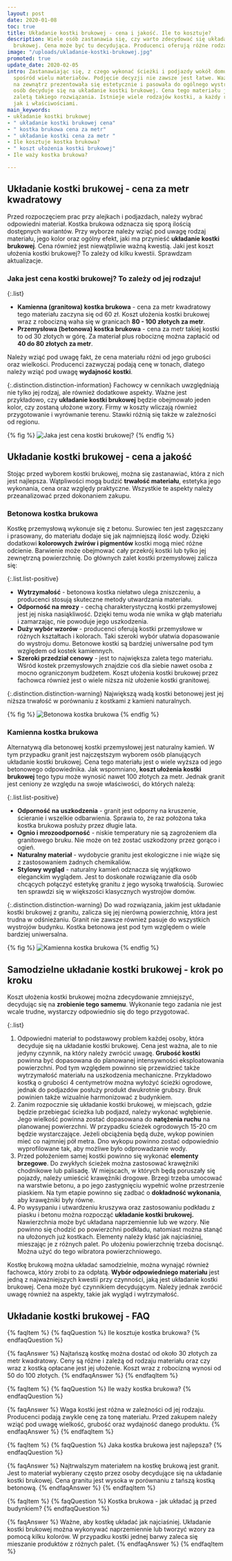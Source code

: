 ```yaml
---
layout: post
date: 2020-01-08
toc: true
title: Układanie kostki brukowej - cena i jakość. Ile to kosztuje?
description: Wiele osób zastanawia się, czy warto zdecydować się układanie kostki
  brukowej. Cena może być tu decydująca. Producenci oferują różne rodzaje kostki brukowej.
image: "/uploads/ukladanie-kostki-brukowej.jpg"
promoted: true
update_date: 2020-02-05
intro: Zastanawiając się, z czego wykonać ścieżki i podjazdy wokół domu, można wybierać
  spośród wielu materiałów. Podjęcie decyzji nie zawsze jest łatwe. Ważne, aby przestrzeń
  na zewnątrz prezentowała się estetycznie i pasowała do ogólnego wystroju domu. Wiele
  osób decyduje się na układanie kostki brukowej. Cena tego materiału jest zdecydowanie
  zaletą takiego rozwiązania. Istnieje wiele rodzajów kostki, a każdy różni się ceną,
  jak i właściwościami.
main_keywords:
- układanie kostki brukowej
- " układanie kostki brukowej cena"
- " kostka brukowa cena za metr"
- " układanie kostki cena za metr "
- Ile kosztuje kostka brukowa?
- " koszt ułożenia kostki brukowej"
- Ile waży kostka brukowa?

---
```

## Układanie kostki brukowej - cena za metr kwadratowy

Przed rozpoczęciem prac przy alejkach i podjazdach, należy wybrać odpowiedni materiał. Kostka brukowa odznacza się sporą ilością dostępnych wariantów. Przy wyborze należy wziąć pod uwagę rodzaj materiału, jego kolor oraz ogólny efekt, jaki ma przynieść **układanie kostki brukowej**. Cena również jest niewątpliwie ważną kwestią. Jaki jest koszt ułożenia kostki brukowej? To zależy od kilku kwestii. Sprawdzam aktualizacje.

### Jaka jest cena kostki brukowej? To zależy od jej rodzaju!

{:.list}

* **Kamienna (granitowa) kostka brukowa** - cena za metr kwadratowy tego materiału zaczyna się od 60 zł. Koszt ułożenia kostki brukowej wraz z robocizną waha się w granicach **80 - 100 złotych za metr**.
* **Przemysłowa (betonowa) kostka brukowa** - cena za metr takiej kostki to od 30 złotych w górę. Za materiał plus robociznę można zapłacić od **40 do 80 złotych za metr**.

Należy wziąć pod uwagę fakt, że cena materiału różni od jego grubości oraz wielkości. Producenci zazwyczaj podają cenę w tonach, dlatego należy wziąć pod uwagę **wydajność kostki**.

{:.distinction.distinction-information}
Fachowcy w cennikach uwzględniają nie tylko jej rodzaj, ale również dodatkowe aspekty. Ważne jest przykładowo, czy **układanie kostki brukowej** będzie obejmowało jeden kolor, czy zostaną ułożone wzory. Firmy w koszty wliczają również przygotowanie i wyrównanie terenu. Stawki różnią się także w zależności od regionu.

{% fig %}
![Jaka jest cena kostki brukowej?](/uploads/jaka-jest-cena-kostki-brukowej.jpg "Jaka jest cena kostki brukowej?")
{% endfig %}

## Układanie kostki brukowej - cena a jakość

Stojąc przed wyborem kostki brukowej, można się zastanawiać, która z nich jest najlepsza. Wątpliwości mogą budzić **trwałość materiału**, estetyka jego wykonania, cena oraz względy praktyczne. Wszystkie te aspekty należy przeanalizować przed dokonaniem zakupu.

### Betonowa kostka brukowa

Kostkę przemysłową wykonuje się z betonu. Surowiec ten jest zagęszczany i prasowany, do materiału dodaje się jak najmniejszą ilość wody. Dzięki dodatkowi **kolorowych żwirów i pigmentów** kostki mogą mieć różne odcienie. Barwienie może obejmować cały przekrój kostki lub tylko jej zewnętrzną powierzchnię. Do głównych zalet kostki przemysłowej zalicza się:

{:.list.list-positive}

* **Wytrzymałość** - betonowa kostka niełatwo ulega zniszczeniu, a producenci stosują skuteczne metody utwardzania materiału.
* **Odporność na mrozy** - cechą charakterystyczną kostki przemysłowej jest jej niska nasiąkliwość. Dzięki temu woda nie wnika w głąb materiału i zamarzając, nie powoduje jego uszkodzenia.
* **Duży wybór wzorów** - producenci oferują kostki przemysłowe w różnych kształtach i kolorach. Taki szeroki wybór ułatwia dopasowanie do wystroju domu. Betonowe kostki są bardziej uniwersalne pod tym względem od kostek kamiennych.
* **Szeroki przedział cenowy** - jest to największa zaleta tego materiału. Wśród kostek przemysłowych znajdzie coś dla siebie nawet osoba z mocno ograniczonym budżetem. Koszt ułożenia kostki brukowej przez fachowca również jest o wiele niższa niż ułożenie kostki granitowej.

{:.distinction.distinction-warning}
Największą wadą kostki betonowej jest jej niższa trwałość w porównaniu z kostkami z kamieni naturalnych.

{% fig %}
![Betonowa kostka brukowa](/uploads/betonowa-kostka-brukowa.jpg "Betonowa kostka brukowa")
{% endfig %}

### Kamienna kostka brukowa

Alternatywą dla betonowej kostki przemysłowej jest naturalny kamień. W tym przypadku granit jest najczęstszym wyborem osób planujących układanie kostki brukowej. Cena tego materiału jest o wiele wyższa od jego betonowego odpowiednika. Jak wspomniano, **koszt ułożenia kostki brukowej** tego typu może wynosić nawet 100 złotych za metr. Jednak granit jest ceniony ze względu na swoje właściwości, do których należą:

{:.list.list-positive}

* **Odporność na uszkodzenia** - granit jest odporny na kruszenie, ścieranie i wszelkie odbarwienia. Sprawia to, że raz położona taka kostka brukowa posłuży przez długie lata.
* **Ognio i mrozoodporność** - niskie temperatury nie są zagrożeniem dla granitowego bruku. Nie może on też zostać uszkodzony przez gorąco i ogień.
* **Naturalny materiał** - wydobycie granitu jest ekologiczne i nie wiąże się z zastosowaniem żadnych chemikaliów.
* **Stylowy wygląd** - naturalny kamień odznacza się wyjątkowo eleganckim wyglądem. Jest to doskonałe rozwiązanie dla osób chcących połączyć estetykę granitu z jego wysoką trwałością. Surowiec ten sprawdzi się w większości klasycznych wystrojów domów.

{:.distinction.distinction-warning}
Do wad rozwiązania, jakim jest układanie kostki brukowej z granitu, zalicza się jej nierówną powierzchnię, która jest trudna w odśnieżaniu. Granit nie zawsze również pasuje do wszystkich wystrojów budynku. Kostka betonowa jest pod tym względem o wiele bardziej uniwersalna.

{% fig %}
![Kamienna kostka brukowa](/uploads/kamienna-kostka-brukowa.jpg "Kamienna kostka brukowa")
{% endfig %}

## Samodzielne układanie kostki brukowej - krok po kroku

Koszt ułożenia kostki brukowej można zdecydowanie zmniejszyć, decydując się na **zrobienie tego samemu**. Wykonanie tego zadania nie jest wcale trudne, wystarczy odpowiednio się do tego przygotować.

{:.list}

1. Odpowiedni materiał to podstawowy problem każdej osoby, która decyduje się na układanie kostki brukowej. Cena jest ważna, ale to nie jedyny czynnik, na który należy zwrócić uwagę. **Grubość kostki** powinna być dopasowana do planowanej intensywności eksploatowania powierzchni. Pod tym względem powinno się przewidzieć także wytrzymałość materiału na uszkodzenia mechaniczne. Przykładowo kostką o grubości 4 centymetrów można wyłożyć ścieżki ogrodowe, jednak do podjazdów posłuży produkt dwukrotnie grubszy. Bruk powinien także wizualnie harmonizować z budynkiem.
2. Zanim rozpocznie się układanie kostki brukowej, w miejscach, gdzie będzie przebiegać ścieżka lub podjazd, należy wykonać wgłębienie. Jego wielkość powinna zostać dopasowana do **natężenia ruchu** na planowanej powierzchni. W przypadku ścieżek ogrodowych 15-20 cm będzie wystarczające. Jeżeli obciążenia będą duże, wykop powinien mieć co najmniej pół metra. Dno wykopu powinno zostać odpowiednio wyprofilowane tak, aby możliwe było odprowadzanie wody.
3. Przed położeniem samej kostki powinno się wykonać **elementy brzegowe**. Do zwykłych ścieżek można zastosować krawężniki chodnikowe lub palisadę. W miejscach, w których będą poruszały się pojazdy, należy umieścić krawężniki drogowe. Brzegi trzeba umocować na warstwie betonu, a po jego zastygnięciu wypełnić wolne przestrzenie piaskiem. Na tym etapie powinno się zadbać o **dokładność wykonania**, aby krawężniki były równe.
4. Po wysypaniu i utwardzeniu kruszywa oraz zastosowaniu podkładu z piasku i betonu można rozpocząć **układanie kostki brukowej.** Nawierzchnia może być układana naprzemiennie lub we wzory. Nie powinno się chodzić po powierzchni podkładu, natomiast można stanąć na ułożonych już kostkach. Elementy należy kłaść jak najciaśniej, mieszając je z różnych palet. Po ułożeniu powierzchnię trzeba docisnąć. Można użyć do tego wibratora powierzchniowego.

Kostkę brukową można układać samodzielnie, można wynająć również fachowca, który zrobi to za odpłatą. **Wybór odpowiedniego materiału** jest jedną z najważniejszych kwestii przy czynności, jaką jest układanie kostki brukowej. Cena może być czynnikiem decydującym. Należy jednak zwrócić uwagę również na aspekty, takie jak wygląd i wytrzymałość.

## Układanie kostki brukowej - FAQ

{% faqItem %}
{% faqQuestion %}
Ile kosztuje kostka brukowa?
{% endfaqQuestion %}

{% faqAnswer %}
Najtańszą kostkę można dostać od około 30 złotych za metr kwadratowy. Ceny są różne i zależą od rodzaju materiału oraz czy wraz z kostką opłacane jest jej ułożenie. Koszt wraz z robocizną wynosi od 50 do 100 złotych.
{% endfaqAnswer %}
{% endfaqItem %}

{% faqItem %}
{% faqQuestion %}
Ile waży kostka brukowa?
{% endfaqQuestion %}

{% faqAnswer %}
Waga kostki jest różna w zależności od jej rodzaju. Producenci podają zwykle cenę za tonę materiału. Przed zakupem należy wziąć pod uwagę wielkość, grubość oraz wydajność danego produktu.
{% endfaqAnswer %}
{% endfaqItem %}

{% faqItem %}
{% faqQuestion %}
Jaka kostka brukowa jest najlepsza?
{% endfaqQuestion %}

{% faqAnswer %}
Najtrwalszym materiałem na kostkę brukową jest granit. Jest to materiał wybierany często przez osoby decydujące się na układanie kostki brukowej. Cena granitu jest wysoka w porównaniu z tańszą kostką betonową.
{% endfaqAnswer %}
{% endfaqItem %}

{% faqItem %}
{% faqQuestion %}
Kostka brukowa - jak układać ją przed budynkiem?
{% endfaqQuestion %}

{% faqAnswer %}
Ważne, aby kostkę układać jak najciaśniej. Układanie kostki brukowej można wykonywać naprzemiennie lub tworzyć wzory za pomocą kilku kolorów. W przypadku kostki jednej barwy zaleca się mieszanie produktów z różnych palet.
{% endfaqAnswer %}
{% endfaqItem %}